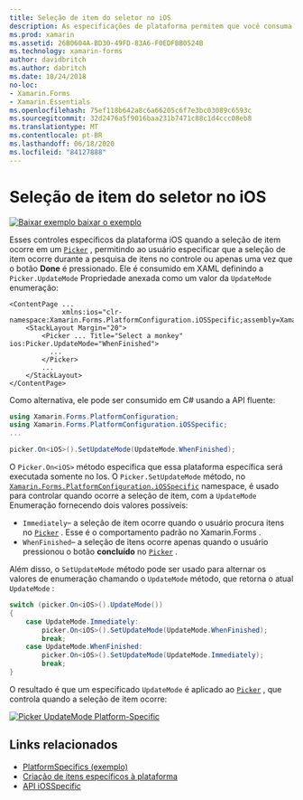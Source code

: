 ```yaml
---
title: Seleção de item do seletor no iOS
description: As especificações de plataforma permitem que você consuma a funcionalidade que só está disponível em uma plataforma específica, sem implementar renderizadores ou efeitos personalizados. Este artigo explica como consumir a plataforma do iOS específica que controla quando a seleção de itens ocorre em um seletor.
ms.prod: xamarin
ms.assetid: 26B0604A-BD30-49FD-83A6-F0EDFBB0524B
ms.technology: xamarin-forms
author: davidbritch
ms.author: dabritch
ms.date: 10/24/2018
no-loc:
- Xamarin.Forms
- Xamarin.Essentials
ms.openlocfilehash: 75ef118b642a8c6a66205c6f7e3bc03089c6593c
ms.sourcegitcommit: 32d2476a5f9016baa231b7471c88c1d4ccc08eb8
ms.translationtype: MT
ms.contentlocale: pt-BR
ms.lasthandoff: 06/18/2020
ms.locfileid: "84127888"
---
```

# <a name="picker-item-selection-on-ios"></a>Seleção de item do seletor no iOS

[![Baixar exemplo ](~/media/shared/download.png) baixar o exemplo](https://docs.microsoft.com/samples/xamarin/xamarin-forms-samples/userinterface-platformspecifics)

Esses controles específicos da plataforma iOS quando a seleção de item ocorre em um [`Picker`](xref:Xamarin.Forms.Picker) , permitindo ao usuário especificar que a seleção de item ocorre durante a pesquisa de itens no controle ou apenas uma vez que o botão **Done** é pressionado. Ele é consumido em XAML definindo a `Picker.UpdateMode` Propriedade anexada como um valor da `UpdateMode` enumeração:

```xaml
<ContentPage ...
             xmlns:ios="clr-namespace:Xamarin.Forms.PlatformConfiguration.iOSSpecific;assembly=Xamarin.Forms.Core">
    <StackLayout Margin="20">
        <Picker ... Title="Select a monkey" ios:Picker.UpdateMode="WhenFinished">
          ...
        </Picker>
        ...
    </StackLayout>
</ContentPage>
```

Como alternativa, ele pode ser consumido em C# usando a API fluente:

```csharp
using Xamarin.Forms.PlatformConfiguration;
using Xamarin.Forms.PlatformConfiguration.iOSSpecific;
...

picker.On<iOS>().SetUpdateMode(UpdateMode.WhenFinished);
```

O `Picker.On<iOS>` método especifica que essa plataforma específica será executada somente no Ios. O `Picker.SetUpdateMode` método, no [`Xamarin.Forms.PlatformConfiguration.iOSSpecific`](xref:Xamarin.Forms.PlatformConfiguration.iOSSpecific) namespace, é usado para controlar quando ocorre a seleção de item, com a `UpdateMode` Enumeração fornecendo dois valores possíveis:

- `Immediately`– a seleção de item ocorre quando o usuário procura itens no [`Picker`](xref:Xamarin.Forms.Picker) . Esse é o comportamento padrão no Xamarin.Forms .
- `WhenFinished`– a seleção de itens ocorre apenas quando o usuário pressionou o botão **concluído** no [`Picker`](xref:Xamarin.Forms.Picker) .

Além disso, o `SetUpdateMode` método pode ser usado para alternar os valores de enumeração chamando o `UpdateMode` método, que retorna o atual `UpdateMode` :

```csharp
switch (picker.On<iOS>().UpdateMode())
{
    case UpdateMode.Immediately:
        picker.On<iOS>().SetUpdateMode(UpdateMode.WhenFinished);
        break;
    case UpdateMode.WhenFinished:
        picker.On<iOS>().SetUpdateMode(UpdateMode.Immediately);
        break;
}
```

O resultado é que um especificado `UpdateMode` é aplicado ao [`Picker`](xref:Xamarin.Forms.Picker) , que controla quando a seleção de item ocorre:

[![](picker-selection-images/picker-updatemode.png "Picker UpdateMode Platform-Specific")](picker-selection-images/picker-updatemode-large.png#lightbox "Picker UpdateMode Platform-Specific")

## <a name="related-links"></a>Links relacionados

- [PlatformSpecifics (exemplo)](https://docs.microsoft.com/samples/xamarin/xamarin-forms-samples/userinterface-platformspecifics)
- [Criação de itens específicos à plataforma](~/xamarin-forms/platform/platform-specifics/index.md#creating-platform-specifics)
- [API iOSSpecific](xref:Xamarin.Forms.PlatformConfiguration.iOSSpecific)
